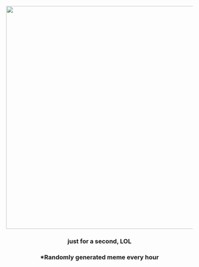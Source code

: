 <p align="center">
        <img src="https://i.redd.it/a50brh1q47491.jpg" width="600" height="600">
        </p>
        <h3 align="center">just for a second, LOL</h3>
        <h3 align="center">*Randomly generated meme every hour</h3>
    